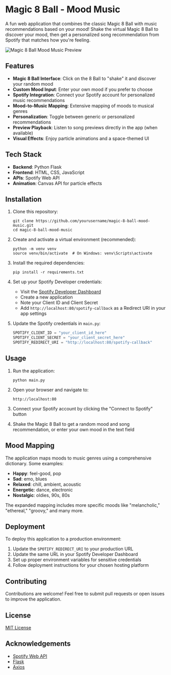 # Magic 8 Ball - Mood Music

A fun web application that combines the classic Magic 8 Ball with music recommendations based on your mood! Shake the virtual Magic 8 Ball to discover your mood, then get a personalized song recommendation from Spotify that matches how you're feeling.

![Magic 8 Ball Mood Music Preview](https://example.com/screenshot.png)

## Features

- **Magic 8 Ball Interface**: Click on the 8 Ball to "shake" it and discover your random mood
- **Custom Mood Input**: Enter your own mood if you prefer to choose
- **Spotify Integration**: Connect your Spotify account for personalized music recommendations
- **Mood-to-Music Mapping**: Extensive mapping of moods to musical genres
- **Personalization**: Toggle between generic or personalized recommendations
- **Preview Playback**: Listen to song previews directly in the app (when available)
- **Visual Effects**: Enjoy particle animations and a space-themed UI

## Tech Stack

- **Backend**: Python Flask
- **Frontend**: HTML, CSS, JavaScript
- **APIs**: Spotify Web API
- **Animation**: Canvas API for particle effects

## Installation

1. Clone this repository:
   ```
   git clone https://github.com/yourusername/magic-8-ball-mood-music.git
   cd magic-8-ball-mood-music
   ```

2. Create and activate a virtual environment (recommended):
   ```
   python -m venv venv
   source venv/bin/activate  # On Windows: venv\Scripts\activate
   ```

3. Install the required dependencies:
   ```
   pip install -r requirements.txt
   ```

4. Set up your Spotify Developer credentials:
   - Visit the [Spotify Developer Dashboard](https://developer.spotify.com/dashboard/)
   - Create a new application
   - Note your Client ID and Client Secret
   - Add `http://localhost:80/spotify-callback` as a Redirect URI in your app settings

5. Update the Spotify credentials in `main.py`:
   ```python
   SPOTIFY_CLIENT_ID = "your_client_id_here"
   SPOTIFY_CLIENT_SECRET = "your_client_secret_here"
   SPOTIFY_REDIRECT_URI = "http://localhost:80/spotify-callback"
   ```

## Usage

1. Run the application:
   ```
   python main.py
   ```

2. Open your browser and navigate to:
   ```
   http://localhost:80
   ```

3. Connect your Spotify account by clicking the "Connect to Spotify" button

4. Shake the Magic 8 Ball to get a random mood and song recommendation, or enter your own mood in the text field

## Mood Mapping

The application maps moods to music genres using a comprehensive dictionary. Some examples:

- **Happy**: feel-good, pop
- **Sad**: emo, blues
- **Relaxed**: chill, ambient, acoustic
- **Energetic**: dance, electronic
- **Nostalgic**: oldies, 90s, 80s

The expanded mapping includes more specific moods like "melancholic," "ethereal," "groovy," and many more.

## Deployment

To deploy this application to a production environment:

1. Update the `SPOTIFY_REDIRECT_URI` to your production URL
2. Update the same URL in your Spotify Developer Dashboard
3. Set up proper environment variables for sensitive credentials
4. Follow deployment instructions for your chosen hosting platform

## Contributing

Contributions are welcome! Feel free to submit pull requests or open issues to improve the application.

## License

[MIT License](LICENSE)

## Acknowledgements

- [Spotify Web API](https://developer.spotify.com/documentation/web-api/)
- [Flask](https://flask.palletsprojects.com/)
- [Axios](https://axios-http.com/)
